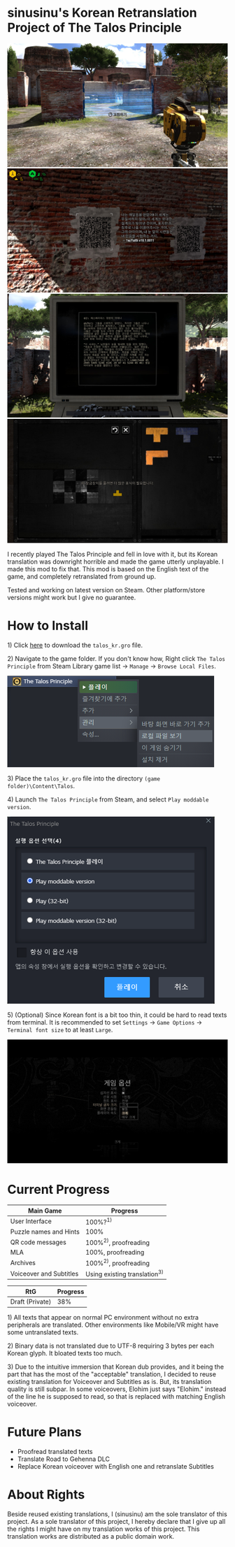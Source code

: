 # sinusinu's Korean Retranslation Project of The Talos Principle

![Screenshot](images/1.jpg)
![Screenshot](images/2.jpg)
![Screenshot](images/3.jpg)
![Screenshot](images/4.jpg)

I recently played The Talos Principle and fell in love with it, but its Korean translation was downright horrible and made the game utterly unplayable. I made this mod to fix that. This mod is based on the English text of the game, and completely retranslated from ground up.

Tested and working on latest version on Steam. Other platform/store versions might work but I give no guarantee.

# How to Install

1\) Click [here](https://github.com/sinusinu/TalosRetranslationKR/releases) to download the `talos_kr.gro` file.

2\) Navigate to the game folder. If you don't know how, Right click `The Talos Principle` from Steam Library game list → `Manage` → `Browse Local Files`.

![Browse local files](images/localfiles.png)

3\) Place the `talos_kr.gro` file into the directory `(game folder)\Content\Talos`.

4\) Launch `The Talos Principle` from Steam, and select `Play moddable version`.

![Play moddable version](images/launch.png)

5\) (Optional) Since Korean font is a bit too thin, it could be hard to read texts from terminal. It is recommended to set `Settings` → `Game Options` → `Terminal font size` to at least `Large`.

![Terminal font size](images/terminal.jpg)

# Current Progress

| Main Game | Progress |
| --- | --- |
| User Interface | 100%?<sup>1)</sup> |
| Puzzle names and Hints | 100% |
| QR code messages | 100%<sup>2)</sup>, proofreading |
| MLA | 100%, proofreading |
| Archives | 100%<sup>2)</sup>, proofreading |
| Voiceover and Subtitles | Using existing translation<sup>3)</sup> |

| RtG | Progress |
| --- | --- |
| Draft (Private) | 38% |

1\) All texts that appear on normal PC environment without no extra peripherals are translated. Other environments like Mobile/VR might have some untranslated texts.

2\) Binary data is not translated due to UTF-8 requiring 3 bytes per each Korean glyph. It bloated texts too much.

3\) Due to the intuitive immersion that Korean dub provides, and it being the part that has the most of the "acceptable" translation, I decided to reuse existing translation for Voiceover and Subtitles as is. But, its translation quality is still subpar. In some voiceovers, Elohim just says "Elohim." instead of the line he is supposed to read, so that is replaced with matching English voiceover.

# Future Plans

- Proofread translated texts
- Translate Road to Gehenna DLC
- Replace Korean voiceover with English one and retranslate Subtitles

# About Rights

Beside reused existing translations, I (sinusinu) am the sole translator of this project. As a sole translator of this project, I hereby declare that I give up all the rights I might have on my translation works of this project. This translation works are distributed as a public domain work.
